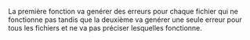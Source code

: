 La première fonction va genérer des erreurs pour chaque fichier qui ne fonctionne pas tandis que la deuxième va genérer une seule erreur pour tous les fichiers et ne va pas préciser lesquelles fonctionne.